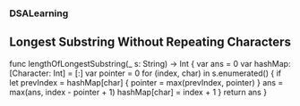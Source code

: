 ### DSALearning

## Longest Substring Without Repeating Characters

func lengthOfLongestSubstring(_ s: String) -> Int {
    var ans = 0
    var hashMap: [Character: Int] = [:]
    var pointer = 0
    for (index, char) in s.enumerated() {
        if let prevIndex = hashMap[char] {
            pointer = max(prevIndex, pointer)
        }
        ans = max(ans, index - pointer + 1)
        hashMap[char] = index + 1
    }
    return ans
}
